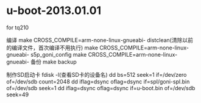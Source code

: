 # u-boot-2013.01.01
for tq210

编译
make CROSS_COMPILE=arm-none-linux-gnueabi- distclean(清除以前的编译文件，首次编译不用执行)
make CROSS_COMPILE=arm-none-linux-gnueabi- s5p_goni_config
make CROSS_COMPILE=arm-none-linux-gnueabi-
备份
make backup

制作SD启动卡
fdisk -l(查看SD卡的设备名)
dd bs=512 seek=1 if=/dev/zero of=/dev/sdb count=2048
dd iflag=dsync oflag=dsync if=spl/goni-spl.bin of=/dev/sdb seek=1
dd iflag=dsync oflag=dsync if=u-boot.bin of=/dev/sdb seek=49
